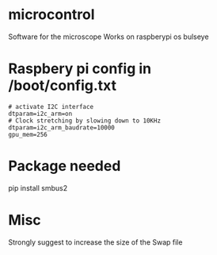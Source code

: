 # microcontrol
Software for the microscope
Works on raspberypi os bulseye

# Raspbery pi config in /boot/config.txt
```
# activate I2C interface
dtparam=i2c_arm=on
# Clock stretching by slowing down to 10KHz
dtparam=i2c_arm_baudrate=10000
gpu_mem=256
```

# Package needed

pip install smbus2

# Misc
Strongly suggest to increase the size of the Swap file
